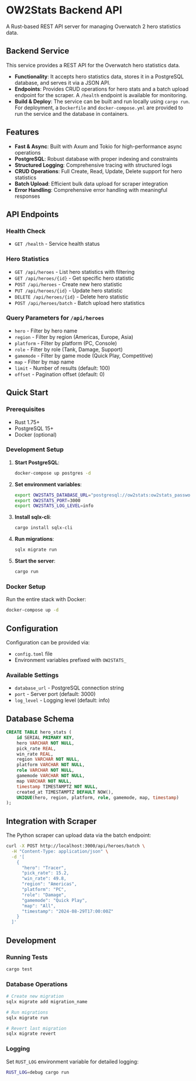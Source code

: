 # OW2Stats Backend API

A Rust-based REST API server for managing Overwatch 2 hero statistics data.

## Backend Service

This service provides a REST API for the Overwatch hero statistics data.

- **Functionality**: It accepts hero statistics data, stores it in a PostgreSQL database, and serves it via a JSON API.
- **Endpoints**: Provides CRUD operations for hero stats and a batch upload endpoint for the scraper. A `/health` endpoint is available for monitoring.
- **Build & Deploy**: The service can be built and run locally using `cargo run`. For deployment, a `Dockerfile` and `docker-compose.yml` are provided to run the service and the database in containers.

## Features

- **Fast & Async**: Built with Axum and Tokio for high-performance async operations
- **PostgreSQL**: Robust database with proper indexing and constraints
- **Structured Logging**: Comprehensive tracing with structured logs
- **CRUD Operations**: Full Create, Read, Update, Delete support for hero statistics
- **Batch Upload**: Efficient bulk data upload for scraper integration
- **Error Handling**: Comprehensive error handling with meaningful responses

## API Endpoints

### Health Check
- `GET /health` - Service health status

### Hero Statistics
- `GET /api/heroes` - List hero statistics with filtering
- `GET /api/heroes/{id}` - Get specific hero statistic
- `POST /api/heroes` - Create new hero statistic
- `PUT /api/heroes/{id}` - Update hero statistic
- `DELETE /api/heroes/{id}` - Delete hero statistic
- `POST /api/heroes/batch` - Batch upload hero statistics

### Query Parameters for `/api/heroes`
- `hero` - Filter by hero name
- `region` - Filter by region (Americas, Europe, Asia)
- `platform` - Filter by platform (PC, Console)
- `role` - Filter by role (Tank, Damage, Support)
- `gamemode` - Filter by game mode (Quick Play, Competitive)
- `map` - Filter by map name
- `limit` - Number of results (default: 100)
- `offset` - Pagination offset (default: 0)

## Quick Start

### Prerequisites
- Rust 1.75+
- PostgreSQL 15+
- Docker (optional)

### Development Setup

1. **Start PostgreSQL**:
   ```bash
   docker-compose up postgres -d
   ```

2. **Set environment variables**:
   ```bash
   export OW2STATS_DATABASE_URL="postgresql://ow2stats:ow2stats_password@localhost:5432/ow2stats"
   export OW2STATS_PORT=3000
   export OW2STATS_LOG_LEVEL=info
   ```

3. **Install sqlx-cli**:
   ```bash
   cargo install sqlx-cli
   ```

4. **Run migrations**:
   ```bash
   sqlx migrate run
   ```

5. **Start the server**:
   ```bash
   cargo run
   ```

### Docker Setup

Run the entire stack with Docker:
```bash
docker-compose up -d
```

## Configuration

Configuration can be provided via:
- `config.toml` file
- Environment variables prefixed with `OW2STATS_`

### Available Settings
- `database_url` - PostgreSQL connection string
- `port` - Server port (default: 3000)
- `log_level` - Logging level (default: info)

## Database Schema

```sql
CREATE TABLE hero_stats (
    id SERIAL PRIMARY KEY,
    hero VARCHAR NOT NULL,
    pick_rate REAL,
    win_rate REAL,
    region VARCHAR NOT NULL,
    platform VARCHAR NOT NULL,
    role VARCHAR NOT NULL,
    gamemode VARCHAR NOT NULL,
    map VARCHAR NOT NULL,
    timestamp TIMESTAMPTZ NOT NULL,
    created_at TIMESTAMPTZ DEFAULT NOW(),
    UNIQUE(hero, region, platform, role, gamemode, map, timestamp)
);
```

## Integration with Scraper

The Python scraper can upload data via the batch endpoint:

```bash
curl -X POST http://localhost:3000/api/heroes/batch \
  -H "Content-Type: application/json" \
  -d '[
    {
      "hero": "Tracer",
      "pick_rate": 15.2,
      "win_rate": 49.8,
      "region": "Americas",
      "platform": "PC",
      "role": "Damage",
      "gamemode": "Quick Play",
      "map": "All",
      "timestamp": "2024-08-29T17:00:00Z"
    }
  ]'
```

## Development

### Running Tests
```bash
cargo test
```

### Database Operations
```bash
# Create new migration
sqlx migrate add migration_name

# Run migrations
sqlx migrate run

# Revert last migration
sqlx migrate revert
```

### Logging
Set `RUST_LOG` environment variable for detailed logging:
```bash
RUST_LOG=debug cargo run
```